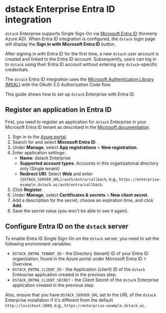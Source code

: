 # dstack Enterprise Entra ID integration

`dstack` Enterprise supports Single Sign-On via [Microsoft Entra ID](https://www.microsoft.com/en-us/security/business/identity-access/microsoft-entra-id) (formerly Azure AD). When Entra ID integration is configured, the `dstack` login page will display the **Sign in with Microsoft Entra ID** button.

After signing in with Entra ID for the first time, a new `dstack` user account is created and linked to the Entra ID account. Subsequently, users can log in to `dstack` using their Entra ID account without entering any `dstack`-specific credentials.

The `dstack` Entra ID integration uses the [Microsoft Authentication Library (MSAL)](https://learn.microsoft.com/en-us/azure/active-directory/develop/msal-overview) with the OAuth 2.0 Authorization Code flow.

This guide shows how to set up `dstack` Enterprise with Entra ID.

## Register an application in Entra ID

First, you need to register an application for `dstack` Enterprise in your Microsoft Entra ID tenant as described in the [Microsoft documentation](https://learn.microsoft.com/en-us/azure/active-directory/develop/quickstart-register-app).

1. Sign in to the [Azure portal](https://portal.azure.com).
2. Search for and select **Microsoft Entra ID**.
3. Under **Manage**, select **App registrations** > **New registration**.
4. Enter application settings:
    * **Name**: dstack Enterprise
    * **Supported account types**: Accounts in this organizational directory only (Single tenant)
    * **Redirect URI**: Select **Web** and enter `{DSTACK_SERVER_URL}/auth/entra/callback`, e.g., `https://enterprise-example.dstack.ai/auth/entra/callback`.
5. Click **Register**.
6. Under **Manage**, select **Certificates & secrets** > **New client secret**.
7. Add a description for the secret, choose an expiration time, and click **Add**.
8. Save the secret value (you won't be able to see it again).

## Configure Entra ID on the `dstack` server

To enable Entra ID Single Sign-On on the `dstack` server, you need to set the following environment variables:

* `DSTACK_ENTRA_TENANT_ID` - the Directory (tenant) ID of your Entra ID organization, found in the Azure portal under Microsoft Entra ID > Overview.
* `DSTACK_ENTRA_CLIENT_ID` - the Application (client) ID of the `dstack` Enterprise application created in the previous step.
* `DSTACK_ENTRA_CLIENT_SECRET` - the Client Secret of the `dstack` Enterprise application created in the previous step.

Also, ensure that you have `DSTACK_SERVER_URL` set to the URL of the `dstack` Enterprise installation if it's different from the default `http://localhost:3000`, e.g., `https://enterprise-example.dstack.ai`.

